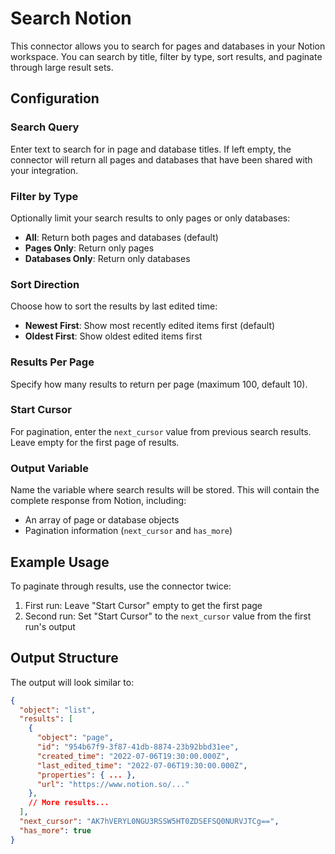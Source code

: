# Search Notion

This connector allows you to search for pages and databases in your Notion workspace. You can search by title, filter by type, sort results, and paginate through large result sets.

## Configuration

### Search Query
Enter text to search for in page and database titles. If left empty, the connector will return all pages and databases that have been shared with your integration.

### Filter by Type
Optionally limit your search results to only pages or only databases:
- **All**: Return both pages and databases (default)
- **Pages Only**: Return only pages
- **Databases Only**: Return only databases

### Sort Direction
Choose how to sort the results by last edited time:
- **Newest First**: Show most recently edited items first (default)
- **Oldest First**: Show oldest edited items first

### Results Per Page
Specify how many results to return per page (maximum 100, default 10).

### Start Cursor
For pagination, enter the `next_cursor` value from previous search results. Leave empty for the first page of results.

### Output Variable
Name the variable where search results will be stored. This will contain the complete response from Notion, including:
- An array of page or database objects
- Pagination information (`next_cursor` and `has_more`)

## Example Usage

To paginate through results, use the connector twice:
1. First run: Leave "Start Cursor" empty to get the first page
2. Second run: Set "Start Cursor" to the `next_cursor` value from the first run's output

## Output Structure

The output will look similar to:

```json
{
  "object": "list",
  "results": [
    {
      "object": "page",
      "id": "954b67f9-3f87-41db-8874-23b92bbd31ee",
      "created_time": "2022-07-06T19:30:00.000Z",
      "last_edited_time": "2022-07-06T19:30:00.000Z",
      "properties": { ... },
      "url": "https://www.notion.so/..."
    },
    // More results...
  ],
  "next_cursor": "AK7hVERYL0NGU3RSSW5HT0ZDSEFSQ0NURVJTCg==",
  "has_more": true
}
```